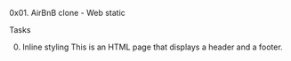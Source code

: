 0x01. AirBnB clone - Web static

Tasks

0. Inline styling
This is an HTML page that displays a header and a footer.
